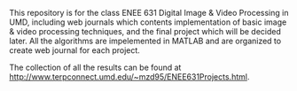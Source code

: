 This repository is for the class ENEE 631 Digital Image & Video Processing in UMD, including web journals which contents implementation of basic image & video processing techniques, and the final project which will be decided later. All the algorithms are impelemented in MATLAB and are organized to create web journal for each project.

The collection of all the results can be found at http://www.terpconnect.umd.edu/~mzd95/ENEE631Projects.html. 
